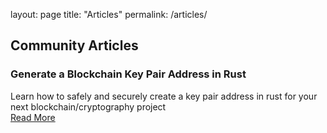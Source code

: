 layout: page
title: "Articles"
permalink: /articles/

## Community Articles

### Generate a Blockchain Key Pair Address in Rust

Learn how to safely and securely create a key pair address in rust for your next blockchain/cryptography project<br>
[Read More](https://rust-nigeria.github.io/rustnigeria.github.io/2021/12/16/generate-a-blockchain-key-pair-address-in-rust.html)
